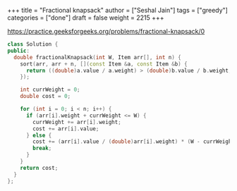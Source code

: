 +++
title = "Fractional knapsack"
author = ["Seshal Jain"]
tags = ["greedy"]
categories = ["done"]
draft = false
weight = 2215
+++

<https://practice.geeksforgeeks.org/problems/fractional-knapsack/0>

```cpp
class Solution {
public:
  double fractionalKnapsack(int W, Item arr[], int n) {
    sort(arr, arr + n, [](const Item &a, const Item &b) {
      return ((double)a.value / a.weight) > (double)b.value / b.weight;
    });

    int currWeight = 0;
    double cost = 0;

    for (int i = 0; i < n; i++) {
      if (arr[i].weight + currWeight <= W) {
        currWeight += arr[i].weight;
        cost += arr[i].value;
      } else {
        cost += (arr[i].value / (double)arr[i].weight) * (W - currWeight);
        break;
      }
    }
    return cost;
  }
};
```
